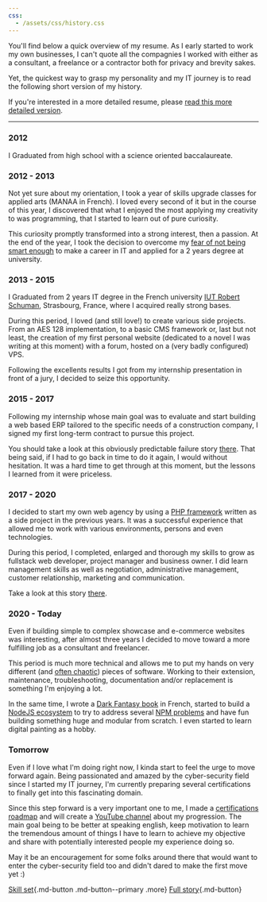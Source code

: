 ```yaml
---
css:
  - /assets/css/history.css
---
```


You'll find below a quick overview of my resume. As I early started to work my own businesses, I can't
quote all the compagnies I worked with either as a consultant, a freelance or a contractor both for privacy and brevity sakes.

Yet, the quickest way to grasp my personality and my IT journey is to read the following short version of my history.

If you're interested in a more detailed resume, please [read this more detailed version](/about/story.md).

------------

<div class="timeline" markdown>

<div class="container left" markdown>
<div class="content" markdown>

### 2012

I Graduated from high school with a science oriented baccalaureate.

</div>
</div>
<div class="container right" markdown>
<div class="content" markdown>

### 2012 - 2013

Not yet sure about my orientation, I took a year of skills upgrade classes for applied arts (MANAA in French).
I loved every second of it but in the course of this year, I discovered that what I enjoyed the most
applying my creativity to was programming, that I started to learn out of pure curiosity.

This curiosity promptly transformed into a strong interest, then a passion. At the end of the year, I took the
decision to overcome my [fear of not being smart enough](/writing) to make a career in IT and applied for a 2 years degree at
university.

</div>
</div>
<div class="container left" markdown>
<div class="content" markdown>

### 2013 - 2015

I Graduated from 2 years IT degree in the French university [IUT Robert Schuman](https://iutrs.unistra.fr/english), Strasbourg, France, 
where I acquired really strong bases. 

During this period, I loved (and still love!) to create various side projects. From an AES 128 implementation, to a basic CMS
framework or, last but not least, the creation of my first personal website (dedicated to a novel I was writing at this moment) with a forum, hosted on a (very badly configured) VPS.

Following the excellents results I got from my internship presentation in front of a jury, I decided to 
seize this opportunity.

</div>
</div>
<div class="container right" markdown>
<div class="content" markdown>

### 2015 - 2017

Following my internship whose main goal was to evaluate and start building a web based ERP tailored to the specific needs of a construction company, I signed
my first long-term contract to pursue this project.

You should take a look at this obviously predictable failure story [there](/writing). That being said, if I had to go back in time to do it again, I would without hesitation. It was a hard time to get through at this moment,
but the lessons I learned from it were priceless.

</div>
</div>
<div class="container left" markdown>
<div class="content" markdown>

### 2017 - 2020

I decided to start my own web agency by using a [PHP framework](/projects/archived-projects) written as a side project in the previous years. It was a successful
experience that allowed me to work with various environments, persons and even technologies.

During this period, I completed, enlarged and thorough my skills to grow as fullstack web developer, project manager
and business owner. I did learn management skills as well as negotiation, administrative management, customer relationship,
marketing and communication.

Take a look at this story [there](/writing).

</div>
</div>
<div class="container right" markdown>
<div class="content" markdown>

### 2020 - Today

Even if building simple to complex showcase and e-commerce websites was interesting, after almost three years
I decided to move toward a more fulfilling job as a consultant and freelancer.

This period is much more technical and allows me to put my hands on very different (and [often chaotic](/about/story#as-a-consultantfreelancer)) 
pieces of software. Working to their extension, maintenance, troubleshooting, documentation and/or replacement is something I'm enjoying a lot.

In the same time, I wrote a [Dark Fantasy book](https://www.amazon.fr/Sang-rancune-Jordan-Breton/dp/2491696002) in French,
started to build a [NodeJS ecosystem](/projects/current-projects) to try to address several [NPM problems](/writing) and have fun
building something huge and modular from scratch. I even started to learn digital painting as a hobby.

</div>
</div>
<div class="container left" markdown>
<div class="content" markdown>

### Tomorrow

Even if I love what I'm doing right now, I kinda start to feel the urge to move forward again. Being passionated and
amazed by the cyber-security field since I started my IT journey, I'm currently preparing several certifications to finally
get into this fascinating domain.

Since this step forward is a very important one to me, I made a [certifications roadmap](/about/roadmap) and will create
a [YouTube channel]() about my progression. The main goal being to be better at speaking english, keep motivation to learn the tremendous amount
 of things I have to learn to achieve my objective and share with potentially interested people my experience doing so.

May it be an encouragement for some folks around there that would want to enter the cyber-security field too and didn't dared to make the first move yet :)

</div>
</div>

</div>

<div class="center" markdown>

[Skill set](/about/skill-set){.md-button .md-button--primary .more}
[Full story](/about/story){.md-button}

</div>